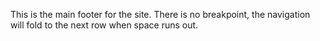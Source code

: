 This is the main footer for the site. There is no breakpoint, the navigation will fold to the next row when space runs out.